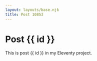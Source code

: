 ```yaml
---
layout: layouts/base.njk
title: Post 10853
---
```


# Post {{ id }}

This is post {{ id }} in my Eleventy project.
